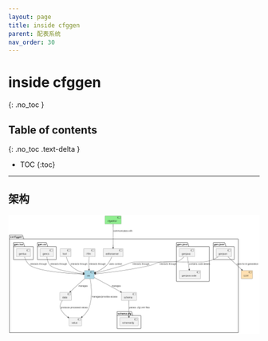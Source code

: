 ```yaml
---
layout: page
title: inside cfggen
parent: 配表系统
nav_order: 30
---
```


# inside cfggen
{: .no_toc }

## Table of contents
{: .no_toc .text-delta }

- TOC
{:toc}
---

## 架构

![cfggenArch.png](../../assets/cfggenArch.png)
